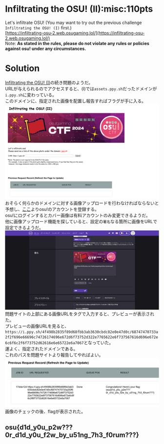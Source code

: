 # Infiltrating the OSU! (II):misc:110pts
Let's infiltrate OSU! (You may want to try out the previous challenge `Infiltrating the OSU! (I)` first.)  
[https://infiltrating-osu-2.web.osugaming.lol/](https://infiltrating-osu-2.web.osugaming.lol/)  
Note: **As stated in the rules, please do not violate any rules or policies against osu! under any circumstances.**  

# Solution
[Infiltrating the OSU! (I)](../Infiltrating_the_OSU!_(I))の続き問題のようだ。  
URLが与えられるのでアクセスすると、(I)では`assets.ppy.sh`だったドメインが`i.ppy.sh`に変わっている。  
このドメインに、指定された画像を配置し報告すればフラグが手に入る。  
![site.png](site/site.png)  
おそらく何らかのドメインに対する画像アップロードを行わなければならないと予想し、[ここ](https://osu.ppy.sh/users/create)よりosu!のアカウントを登録する。  
osu!にログインするとカバー画像は有料アカウントのみ変更できるようだ。  
他に画像アップロード機能を探していると、設定の`署名`なる箇所に画像をURLで設定できるようだ。  
![edit.png](images/edit.png)  
問題サイトの上部にある画像URLをタグで入力すると、プレビューが表示された。  
プレビューの画像URLを見ると、`https://i.ppy.sh/4f498b2835f89d68fbb3ab3630cbdc82e0e47d0c/68747470733a2f2f696e66696c74726174696e672d6f73752d322e7765622e6f737567616d696e672e6c6f6c2f6f73752d62616e6e65722e6a7067`となっていた。  
運よく、指定されたドメインである。  
これのパスを問題サイトより報告してやればよい。  
![flag.png](images/flag.png)  
画像のチェックの後、flagが表示された。  

## osu{d1d_y0u_p2w???0r_d1d_y0u_f2w_by_u51ng_7h3_f0rum???}